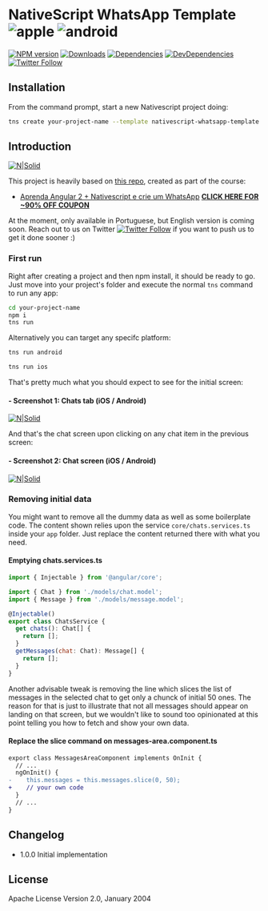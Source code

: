 # NativeScript WhatsApp Template ![apple](https://cdn3.iconfinder.com/data/icons/picons-social/57/16-apple-32.png) ![android](https://cdn3.iconfinder.com/data/icons/logos-3/228/android-32.png)

[![NPM version][npm-image]][npm-url]
[![Downloads][downloads-image]][npm-url]
[![Dependencies][dependencies-image]][npm-url]
[![DevDependencies][dev-dependencies-image]][npm-url]
[![Twitter Follow][twitter-image]][twitter-url]

[npm-image]:http://img.shields.io/npm/v/nativescript-whatsapp-template.svg
[npm-url]:https://npmjs.org/package/nativescript-whatsapp-template
[downloads-image]:http://img.shields.io/npm/dt/nativescript-whatsapp-template.svg
[dependencies-image]:https://david-dm.org/Especializa/nativescript-whatsapp-template/status.svg
[dev-dependencies-image]:https://david-dm.org/Especializa/nativescript-whatsapp-template/dev-status.svg
[twitter-image]:https://img.shields.io/twitter/follow/especializa.svg?style=social&label=Follow%20us
[twitter-url]:https://twitter.com/especializa

## Installation
From the command prompt, start a new Nativescript project doing:
```sh
tns create your-project-name --template nativescript-whatsapp-template
```
## Introduction
[![N|Solid](https://udemy-images.udemy.com/course/750x422/1011174_0030_5.jpg)](https://www.udemy.com/angular-native)

This project is heavily based on [this repo](https://github.com/Especializa/nativesapp), created as part of the course:
- [Aprenda Angular 2 + Nativescript e crie um WhatsApp](https://www.udemy.com/angular-native)
**[CLICK HERE FOR ~90% OFF COUPON](https://www.udemy.com/angular-native/?couponCode=LANCAMENTO)**

At the moment, only available in Portuguese, but English version is coming soon.
Reach out to us on Twitter [![Twitter Follow][twitter-image]][twitter-url] if you want to push us to get it done sooner :)

### First run
Right after creating a project and then npm install, it should be ready to go. Just move into your project's folder and execute the normal `tns` command to run any app:
```sh
cd your-project-name
npm i
tns run
```
Alternatively you can target any specifc platform:
```sh
tns run android
```
```sh
tns run ios
```
That's pretty much what you should expect to see for the initial screen:
#### - Screenshot 1: Chats tab (iOS / Android)
[![N|Solid](https://raw.githubusercontent.com/Especializa/nativesapp/master/app/tools/assets/screenshot-1.png)](https://www.udemy.com/angular-native)

And that's the chat screen upon clicking on any chat item in the previous screen:
#### - Screenshot 2: Chat screen (iOS / Android)
[![N|Solid](https://raw.githubusercontent.com/Especializa/nativesapp/master/app/tools/assets/screenshot-2.png)](https://www.udemy.com/angular-native)
### Removing initial data
You might want to remove all the dummy data as well as some boilerplate code. The content shown relies upon the service `core/chats.services.ts` inside your `app` folder. Just replace the content returned there with what you need.
#### Emptying chats.services.ts
```javascript
import { Injectable } from '@angular/core';

import { Chat } from './models/chat.model';
import { Message } from './models/message.model';

@Injectable()
export class ChatsService {
  get chats(): Chat[] {
    return [];
  }
  getMessages(chat: Chat): Message[] {
    return [];
  }
}
```
Another advisable tweak is removing the line which slices the list of messages in the selected chat to get only a chunck of initial 50 ones. The reason for that is just to illustrate that not all messages should appear on landing on that screen, but we wouldn't like to sound too opinionated at this point telling you how to fetch and show your own data.
#### Replace the slice command on messages-area.component.ts
```diff
export class MessagesAreaComponent implements OnInit {
  // ...
  ngOnInit() {
-    this.messages = this.messages.slice(0, 50);
+    // your own code
  }
  // ...
}
```

## Changelog
- 1.0.0  Initial implementation

## License
Apache License Version 2.0, January 2004
